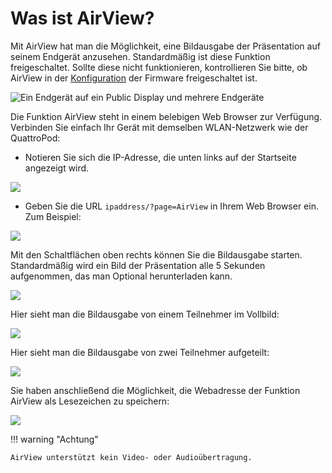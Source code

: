 # Was ist AirView?

Mit AirView hat man die Möglichkeit, eine Bildausgabe der Präsentation auf seinem Endgerät anzusehen. Standardmäßig ist diese Funktion freigeschaltet. Sollte diese nicht funktionieren, kontrollieren Sie bitte, ob AirView in der [Konfiguration](adv.settings.md#AirView) der Firmware freigeschaltet ist.

![Ein Endgerät auf ein Public Display und mehrere Endgeräte](/assets/img/airviewapp.png)

Die Funktion AirView steht in einem belebigen Web Browser zur Verfügung. Verbinden Sie einfach Ihr Gerät mit demselben WLAN-Netzwerk wie der QuattroPod:

* Notieren Sie sich die IP-Adresse, die unten links auf der Startseite angezeigt wird.

![](/assets/img/QuattroPod_IP.png)

* Geben Sie die URL `ipaddress/?page=AirView` in Ihrem Web Browser ein. Zum Beispiel:

![](/assets/img/URL_AirView.png)

Mit den Schaltflächen oben rechts können Sie die Bildausgabe starten. Standardmäßig wird ein Bild der Präsentation alle 5 Sekunden aufgenommen, das man Optional herunterladen kann.

![](/assets/img/airviewapp3.png)

Hier sieht man die Bildausgabe von einem Teilnehmer im Vollbild:

![](/assets/img/airviewapp4.jpg)

Hier sieht man die Bildausgabe von zwei Teilnehmer aufgeteilt:

![](/assets/img/airviewapp5.jpg)

Sie haben anschließend die Möglichkeit, die Webadresse der Funktion AirView als Lesezeichen zu speichern:

![](/assets/img/SaveFavourite.AirView.png)

!!! warning "Achtung"

    AirView unterstützt kein Video- oder Audioübertragung.
	